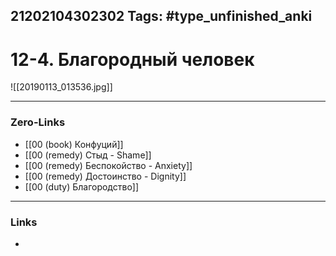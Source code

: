 21202104302302
Tags: #type_unfinished_anki 
---
# 12-4. Благородный человек

![[20190113_013536.jpg]]

---
### Zero-Links
- [[00 (book) Конфуций]]
- [[00 (remedy) Стыд - Shame]]
- [[00 (remedy) Беспокойство - Anxiety]]
- [[00 (remedy) Достоинство - Dignity]]
- [[00 (duty) Благородство]]
---
### Links
-
